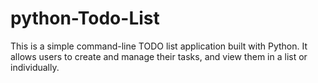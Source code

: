# python-Todo-List
This is a simple command-line TODO list application built with Python. It allows users to create and manage their tasks, and view them in a list or individually.
